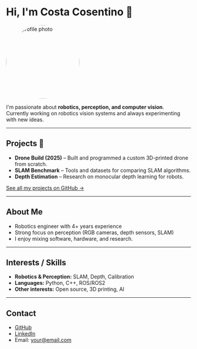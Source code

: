 # Hi, I'm Costa Cosentino 👋
<img src="profile.jpg" alt="My profile photo" width="200" 
style="border-radius: 50%;">

I'm passionate about **robotics, perception, and computer vision**.  
Currently working on robotics vision systems and always experimenting with 
new ideas.

---

## Projects 🚀

- **Drone Build (2025)** – Built and programmed a custom 3D-printed drone 
from scratch.
- **SLAM Benchmark** – Tools and datasets for comparing SLAM algorithms.
- **Depth Estimation** – Research on monocular depth learning for robots.

[See all my projects on GitHub →](https://github.com/costacose)

---

## About Me

- Robotics engineer with 4+ years experience
- Strong focus on perception (RGB cameras, depth sensors, SLAM)
- I enjoy mixing software, hardware, and research.

---

## Interests / Skills

- **Robotics & Perception:** SLAM, Depth, Calibration  
- **Languages:** Python, C++, ROS/ROS2  
- **Other interests:** Open source, 3D printing, AI

---

## Contact

- [GitHub](https://github.com/costacose)
- [LinkedIn](https://linkedin.com/in/YOUR-LINK)
- Email: your@email.com
